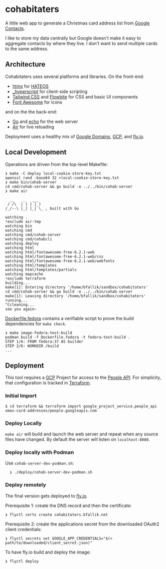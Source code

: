 # cohabitaters

A little web app to generate a Christmas card address list from [Google Contacts](https://contacts.google.com/).

I like to store my data centrally but Google doesn't make it easy to aggregate contacts by where they live. I don't want to send multiple cards to the same address.

## Architecture

Cohabitaters uses several platforms and libraries. On the front-end:
* [htmx](https://htmx.org/) for [HATEOS](https://htmx.org/essays/hateoas/)
* [_hyperscript](https://hyperscript.org/) for client-side scripting
* [Tailwind CSS](https://tailwindcss.com/) and [Flowbite](https://flowbite.com/) for CSS and basic UI components
* [Font Awesome](https://fontawesome.com/) for icons

and on the the back-end:
* [Go](https://go.dev/) and [echo](https://echo.labstack.com/) for the web server
* [Air](https://github.com/cosmtrek/air) for live reloading

Deployment uses a healthy mix of [Google Domains](https://domains.google.com/registrar/), [GCP](https://cloud.google.com/), and [fly.io](https://fly.io/).

## Local Development

Operations are driven from the top-level Makefile:
```
❯ make -C deploy local-cookie-store-key.txt
openssl rand -base64 32 >local-cookie-store-key.txt
❯ make bin/cohab-server
cd cmd/cohab-server && go build -o ../../bin/cohab-server
❯ make air

  __    _   ___
 / /\  | | | |_)
/_/--\ |_| |_| \_ , built with Go

watching .
!exclude air-tmp
watching bin
watching cmd
watching cmd/cohab-server
watching cmd/cohabcli
watching deploy
watching html
watching html/fontawesome-free-6.2.1-web
watching html/fontawesome-free-6.2.1-web/css
watching html/fontawesome-free-6.2.1-web/webfonts
watching html/templates
watching html/templates/partials
watching mapcache
!exclude terraform
building...
make[1]: Entering directory '/home/bfallik/sandbox/cohabitaters'
cd cmd/cohab-server && go build -o ../../bin/cohab-server
make[1]: Leaving directory '/home/bfallik/sandbox/cohabitaters'
running...
^Ccleaning...
see you again~

```

[Dockerfile.fedora](Dockerfile.fedora) contains a verifiable script to prove the build dependencies for `make check`.

```
❯ make image-fedora-test-build
podman build -f Dockerfile.fedora -t fedora-test-build .
STEP 1/6: FROM fedora:37 AS builder
STEP 2/6: WORKDIR /build
...
```

## Deployment

This tool requires a [GCP](https://cloud.google.com/) Project for access to the [People API](https://developers.google.com/people). For simplicity, that configuration is tracked in [Terraform](https://terraform.io).

### Initial Import

```
$ cd terraform && terraform import google_project_service.people_api xmas-card-addresses/people.googleapis.com
```

### Deploy Locally

`make air` will build and launch the web server and repeat when any source files have changed. By default the server will listen on `localhost:8080`.

### Deploy locally with Podman

Use `cohab-server-dev-podman.sh`:

```
  ❯ ./deploy/cohab-server-dev-podman.sh

```

### Deploy remotely

The final version gets deployed to [fly.io](https://fly.io/).

Prerequisite 1: create the DNS record and then the certificate:

```
❯ flyctl certs create cohabitaters.bfallik.net
```

Prerequisite 2: create the applications secret from the downloaded OAuth2 client credentials:

```
❯ flyctl secrets set GOOGLE_APP_CREDENTIALS="$(< path/to/downloaded/client_secret.json)"
```

To have fly.io build and deploy the image:
```
❯ flyctl deploy
```
